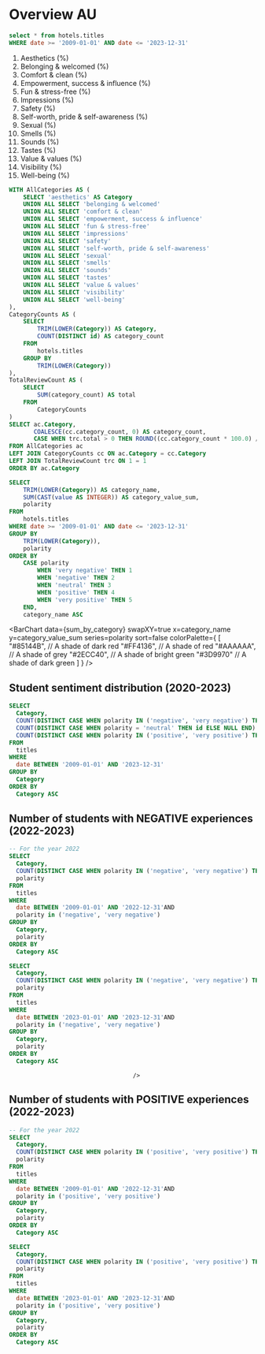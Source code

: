 
# Overview AU


 ```sql titles
 select * from hotels.titles 
 WHERE date >= '2009-01-01' AND date <= '2023-12-31'
 ```


1. Aesthetics (<Value data={category_propositions} column=percentage row=0/>%)
2. Belonging & welcomed (<Value data={category_propositions} column=percentage row=1/>%)
3. Comfort & clean (<Value data={category_propositions} column=percentage row=2/>%)
4. Empowerment, success & influence (<Value data={category_propositions} column=percentage row=3/>%)
5. Fun & stress-free (<Value data={category_propositions} column=percentage row=4/>%)
6. Impressions (<Value data={category_propositions} column=percentage row=5/>%)
7. Safety (<Value data={category_propositions} column=percentage row=6/>%)
8. Self-worth, pride & self-awareness (<Value data={category_propositions} column=percentage row=7/>%)
9. Sexual (<Value data={category_propositions} column=percentage row=8/>%)
10. Smells (<Value data={category_propositions} column=percentage row=9/>%)
11. Sounds (<Value data={category_propositions} column=percentage row=10/>%)
12. Tastes (<Value data={category_propositions} column=percentage row=11/>%)
13. Value & values (<Value data={category_propositions} column=percentage row=12/>%)
14. Visibility (<Value data={category_propositions} column=percentage row=13/>%)
15. Well-being (<Value data={category_propositions} column=percentage row=14/>%)



```sql category_propositions
WITH AllCategories AS (
    SELECT 'aesthetics' AS Category
    UNION ALL SELECT 'belonging & welcomed'
    UNION ALL SELECT 'comfort & clean'
    UNION ALL SELECT 'empowerment, success & influence'
    UNION ALL SELECT 'fun & stress-free'
    UNION ALL SELECT 'impressions'
    UNION ALL SELECT 'safety'
    UNION ALL SELECT 'self-worth, pride & self-awareness'
    UNION ALL SELECT 'sexual'  
    UNION ALL SELECT 'smells'
    UNION ALL SELECT 'sounds'
    UNION ALL SELECT 'tastes'
    UNION ALL SELECT 'value & values'
    UNION ALL SELECT 'visibility'
    UNION ALL SELECT 'well-being'
),
CategoryCounts AS (
    SELECT
        TRIM(LOWER(Category)) AS Category,
        COUNT(DISTINCT id) AS category_count
    FROM
        hotels.titles
    GROUP BY
        TRIM(LOWER(Category))
),
TotalReviewCount AS (
    SELECT
        SUM(category_count) AS total
    FROM
        CategoryCounts
)
SELECT ac.Category,
       COALESCE(cc.category_count, 0) AS category_count,
       CASE WHEN trc.total > 0 THEN ROUND((cc.category_count * 100.0) / trc.total, 2) ELSE 0 END AS percentage
FROM AllCategories ac
LEFT JOIN CategoryCounts cc ON ac.Category = cc.Category
LEFT JOIN TotalReviewCount trc ON 1 = 1
ORDER BY ac.Category


```


```sql sum_by_category
SELECT
    TRIM(LOWER(Category)) AS category_name,
    SUM(CAST(value AS INTEGER)) AS category_value_sum,
    polarity
FROM
    hotels.titles
WHERE date >= '2009-01-01' AND date <= '2023-12-31'
GROUP BY
    TRIM(LOWER(Category)),
    polarity
ORDER BY
    CASE polarity
        WHEN 'very negative' THEN 1
        WHEN 'negative' THEN 2
        WHEN 'neutral' THEN 3
        WHEN 'positive' THEN 4
        WHEN 'very positive' THEN 5
    END,
    category_name ASC
```

<BarChart 
    data={sum_by_category} 
    swapXY=true 
    x=category_name 
    y=category_value_sum 
    series=polarity
    sort=false
    colorPalette={
        [
        "#85144B", // A shade of dark red
        "#FF4136", // A shade of red
        "#AAAAAA", // A shade of grey
        "#2ECC40", // A shade of bright green
        "#3D9970"  // A shade of dark green
        ]
    }
/>

## Student sentiment distribution (2020-2023)
```sql sum_by_polarity
SELECT
  Category,
  COUNT(DISTINCT CASE WHEN polarity IN ('negative', 'very negative') THEN id ELSE NULL END) AS Negative,
  COUNT(DISTINCT CASE WHEN polarity = 'neutral' THEN id ELSE NULL END) AS Neutral,
  COUNT(DISTINCT CASE WHEN polarity IN ('positive', 'very positive') THEN id ELSE NULL END) AS Positive
FROM
  titles
WHERE
  date BETWEEN '2009-01-01' AND '2023-12-31'
GROUP BY
  Category
ORDER BY 
  Category ASC

```

<DataTable data={sum_by_polarity} rows={12}>
    <Column id="Category" title="Category" />
    <Column id="Negative" title="Negative" contentType=colorscale scaleColor=red/>
    <Column id="Neutral" title="Neutral" contentType=colorscale scaleColor=grey/>
    <Column id="Positive" title="Positive" contentType=colorscale scaleColor=green/>
</DataTable>

## Number of students with NEGATIVE experiences (2022-2023)
```sql negative_reviews_2022
-- For the year 2022
SELECT
  Category,
  COUNT(DISTINCT CASE WHEN polarity IN ('negative', 'very negative') THEN id ELSE NULL END) AS negative_count,
  polarity
FROM
  titles
WHERE
  date BETWEEN '2009-01-01' AND '2022-12-31'AND
  polarity in ('negative', 'very negative')
GROUP BY
  Category,
  polarity
ORDER BY 
  Category ASC
```

```sql negative_reviews_2023
SELECT
  Category,
  COUNT(DISTINCT CASE WHEN polarity IN ('negative', 'very negative') THEN id ELSE NULL END) AS negative_count,
  polarity
FROM
  titles
WHERE
  date BETWEEN '2023-01-01' AND '2023-12-31'AND
  polarity in ('negative', 'very negative')
GROUP BY
  Category,
  polarity
ORDER BY 
  Category ASC
```

<div style="display: flex; justify-content: space-between;">
  <div style="width: 50%;">
    <!-- Table for 2022 -->
    <BarChart 
        data={negative_reviews_2022} 
        swapXY=true 
        x=Category
        y=negative_count 
        series=polarity
        sort=false
        title=2022
        colorPalette={
        [
        '#FF4136',      // A shade of red
        '#85144B'  // A shade of dark red
        ]
    }
    />
  </div>
  <div style="width: 50%;">
    <!-- Table for 2023 -->
    <BarChart 
        data={negative_reviews_2023} 
        swapXY=true 
        x=Category
        y=negative_count 
        series=polarity
        sort=false
        title=2023
        colorPalette={
        [
        '#FF4136',      // A shade of red
        '#85144B'  // A shade of dark red
        ]
    }
        
    />
  </div>
</div>

## Number of students with POSITIVE experiences (2022-2023)
```sql positive_reviews_2022
-- For the year 2022
SELECT
  Category,
  COUNT(DISTINCT CASE WHEN polarity IN ('positive', 'very positive') THEN id ELSE NULL END) AS positive_count,
  polarity
FROM
  titles
WHERE
  date BETWEEN '2009-01-01' AND '2022-12-31'AND
  polarity in ('positive', 'very positive')
GROUP BY
  Category,
  polarity
ORDER BY 
  Category ASC
```

```sql positive_reviews_2023
SELECT
  Category,
  COUNT(DISTINCT CASE WHEN polarity IN ('positive', 'very positive') THEN id ELSE NULL END) AS positive_count,
  polarity
FROM
  titles
WHERE
  date BETWEEN '2023-01-01' AND '2023-12-31'AND
  polarity in ('positive', 'very positive')
GROUP BY
  Category,
  polarity
ORDER BY 
  Category ASC
```

<div style="display: flex; justify-content: space-between;">
  <div style="width: 50%;">
    <!-- Table for 2022 -->
    <BarChart 
        data={positive_reviews_2022} 
        swapXY=true 
        x=Category
        y=positive_count 
        series=polarity
        sort=false
        title=2022
        colorPalette={
        [
        '#3D9970',  // A shade of dark green
        '#2ECC40',      // A shade of bright green
        ]
    }
    />
  </div>
  <div style="width: 50%;">
    <!-- Table for 2023 -->
    <BarChart 
        data={positive_reviews_2023} 
        swapXY=true 
        x=Category
        y=positive_count 
        series=polarity
        sort=false
        title=2023
        colorPalette={
        [
        '#3D9970',  // A shade of dark green
        '#2ECC40',      // A shade of bright green
        ]
    }
    />
  </div>
</div>

